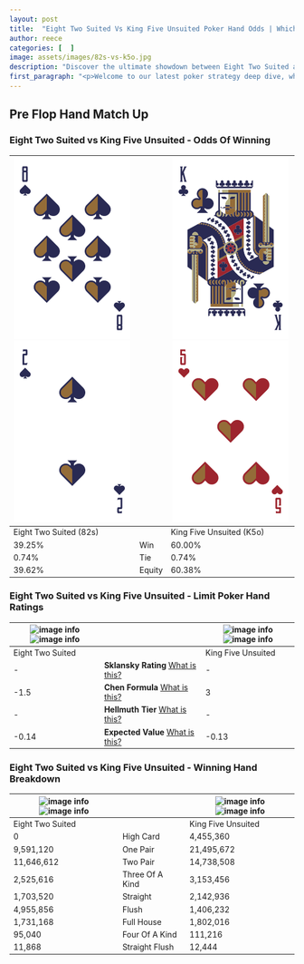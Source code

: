 ```yaml
---
layout: post
title:  "Eight Two Suited Vs King Five Unsuited Poker Hand Odds | Which Is The Better Hand In Poker? A Complete Guide"
author: reece
categories: [  ]
image: assets/images/82s-vs-k5o.jpg
description: "Discover the ultimate showdown between Eight Two Suited and King Five Unsuited in poker! Uncover the odds, strategies, and scenarios where one hand triumphs over the other. Get ready to up your poker game with this thrilling analysis."
first_paragraph: "<p>Welcome to our latest poker strategy deep dive, where we're pitting two distinct hands against each other in a high-stakes showdown: Eight Two Suited vs King Five Unsuited.</p><p>In the dynamic world of poker, every decision counts, and knowing which hand holds the upper hand is key to your success at the table.</p><p>In this article, we'll dissect these two hands, explore the scenarios where one dominates the other, and equip you with the knowledge to make strategic choices that can tip the odds in your favor.</p><p>Get ready to unravel the intriguing dynamics of these poker hands and elevate your game to new heights.</p>"
---
```




[comment]: # (sp0)

## Pre Flop Hand Match Up

<div class="table hand-ratings" markdown="1"> 



### Eight Two Suited vs King Five Unsuited - Odds Of Winning


    
| ![image info](assets/images/hand1/8.png) ![image info](assets/images/hand1/2.png) |  | ![image info](assets/images/hand2/k.png) ![image info](assets/images/hand2/5o.png) |
| -------- | -------- | -------- |
| Eight Two Suited (82s) |  | King Five Unsuited (K5o) |
| 39.25% | Win | 60.00% |
| 0.74% | Tie | 0.74% |
| 39.62% | Equity | 60.38% |




[comment]: # (sp1)



### Eight Two Suited vs King Five Unsuited - Limit Poker Hand Ratings


    
| ![image info](https://www.riverpairs.com/assets/images/hand1/8.png) ![image info](https://www.riverpairs.com/assets/images/hand1/2.png) |  | ![image info](https://www.riverpairs.com/assets/images/hand2/k.png) ![image info](https://www.riverpairs.com/assets/images/hand2/5o.png) |
| -------- | -------- | -------- |
| Eight Two Suited |  | King Five Unsuited |
| - | **Sklansky Rating** [What is this?](/sklansky-rating-explained) | - |
| -1.5 | **Chen Formula** [What is this?](/chen-formula-explained) | 3 |
| - | **Hellmuth Tier** [What is this?](/Hellmuth-tier-explained) | - |
| -0.14 | **Expected Value** [What is this?](/expected-value-explained) | -0.13 |




[comment]: # (sp2)



### Eight Two Suited vs King Five Unsuited - Winning Hand Breakdown


    
| ![image info](https://www.riverpairs.com/assets/images/hand1/8.png) ![image info](https://www.riverpairs.com/assets/images/hand1/2.png) |  | ![image info](https://www.riverpairs.com/assets/images/hand2/k.png) ![image info](https://www.riverpairs.com/assets/images/hand2/5o.png) |
| -------- | -------- | -------- |
| Eight Two Suited |  | King Five Unsuited |
| 0 | High Card | 4,455,360 |
| 9,591,120 | One Pair | 21,495,672 |
| 11,646,612 | Two Pair | 14,738,508 |
| 2,525,616 | Three Of A Kind | 3,153,456 |
| 1,703,520 | Straight | 2,142,936 |
| 4,955,856 | Flush | 1,406,232 |
| 1,731,168 | Full House | 1,802,016 |
| 95,040 | Four Of A Kind | 111,216 |
| 11,868 | Straight Flush | 12,444 |




[comment]: # (sp3)



</div>

[comment]: # (sp4)



[comment]: # (sp5)

